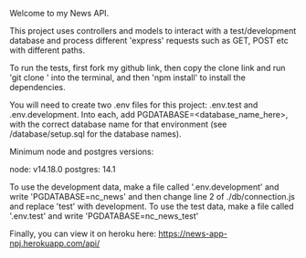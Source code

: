 Welcome to my News API.

This project uses controllers and models to interact with a test/development database and process different 'express' requests such as GET, POST etc with different paths.

To run the tests, first fork my github link, then copy the clone link and run 'git clone <link>' into the terminal, and then 'npm install' to install the dependencies.

You will need to create two .env files for this project: .env.test and .env.development. Into each, add PGDATABASE=<database_name_here>, with the correct database name for that environment (see /database/setup.sql for the database names).

Minimum node and postgres versions:

node: v14.18.0
postgres: 14.1

To use the development data, make a file called '.env.development' and write 'PGDATABASE=nc_news' and then change line 2 of ./db/connection.js and replace 'test' with development.
To use the test data, make a file called '.env.test' and write 'PGDATABASE=nc_news_test'

Finally, you can view it on heroku here:
https://news-app-npj.herokuapp.com/api/
